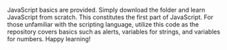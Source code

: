 JavaScript basics are provided. Simply download the folder and learn JavaScript from scratch. This constitutes the first part of JavaScript. For those unfamiliar with the scripting language, utilize this code as the repository covers basics such as alerts, variables for strings, and variables for numbers. Happy learning!
